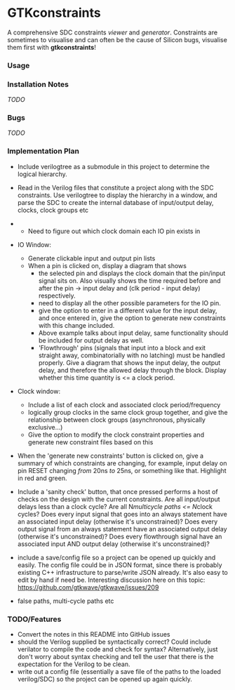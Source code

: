# GTKconstraints

A comprehensive SDC constraints *viewer* and *generator*. Constraints are sometimes to visualise and can often be the cause of Silicon bugs, visualise them first with **gtkconstraints**! 

### Usage


### Installation Notes
*TODO*

### Bugs
*TODO*

### Implementation Plan
- Include verilogtree as a submodule in this project to determine the logical hierarchy.
- Read in the Verilog files that constitute a project along with the SDC constraints. Use verilogtree to display the hierarchy in a window, and parse the SDC to create the internal database of input/output delay, clocks, clock groups etc
- * Need to figure out which clock domain each IO pin exists in
- IO Window:
    - Generate clickable input and output pin lists
    - When a pin is clicked on, display a diagram that shows
        - the selected pin and displays the clock domain that the pin/input signal sits on. Also visually shows the time required before and after the pin -> input delay and (clk period - input delay) respectively.
        - need to display all the other possible parameters for the IO pin.
        - give the option to enter in a different value for the input delay, and once entered in, give the option to generate new constraints with this change included. 
        - Above example talks about input delay, same functionality should be included for output delay as well.
        - 'Flowthrough' pins (signals that input into a block and exit straight away, combinatorially with no latching) must be handled properly. Give a diagram that shows the input delay, the output delay, and therefore the allowed delay through the block. Display whether this time quantity is <= a clock period.
- Clock window:
    - Include a list of each clock and associated clock period/frequency
    - logically group clocks in the same clock group together, and give the relationship between clock groups (asynchronous, physically exclusive...)
    - Give the option to modify the clock constraint properties and generate new constraint files based on this
- When the 'generate new constraints' button is clicked on, give a summary of which constraints are changing, for example, input delay on pin RESET changing *from* 20ns *to* 25ns, or something like that. Highlight in red and green.

- Include a 'sanity check' button, that once pressed performs a host of checks on the design with the current constraints. Are all input/output delays less than a clock cycle? Are all N*multicycle paths <= N*clock cycles? Does every input signal that goes into an always statement have an associated input delay (otherwise it's unconstrained)? Does every output signal from an always statement have an associated output delay (otherwise it's unconstrained)? Does every flowthrough signal have an associated input AND output delay (otherwise it's unconstrained)?

- include a save/config file so a project can be opened up quickly and easily. The config file could be in JSON format, since there is probably existing C++ infrastructure to parse/write JSON already. It's also easy to edit by hand if need be. Interesting discussion here on this topic: https://github.com/gtkwave/gtkwave/issues/209

- false paths, multi-cycle paths etc


### TODO/Features
- Convert the notes in this README into GitHub issues 
- should the Verilog supplied be syntactically correct? Could include verilator to compile the code and check for syntax? Alternatively, just don't worry about syntax checking and tell the user that there is the expectation for the Verilog to be clean.
- write out a config file (essentially a save file of the paths to the loaded verilog/SDC) so the project can be opened up again quickly.
